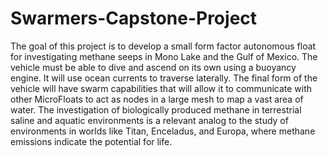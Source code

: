 # Swarmers-Capstone-Project
The goal of this project is to develop a small form factor autonomous float for investigating methane seeps in Mono Lake and the Gulf of Mexico. The vehicle must be able to dive and ascend on its own using a buoyancy engine. It will use ocean currents to traverse laterally. The final form of the vehicle will have swarm capabilities that will allow it to communicate with other MicroFloats to act as nodes in a large mesh to map a vast area of water. The investigation of biologically produced methane in terrestrial saline and aquatic environments is a relevant analog to the study of environments in worlds like Titan, Enceladus, and Europa, where methane emissions indicate the potential for life.
